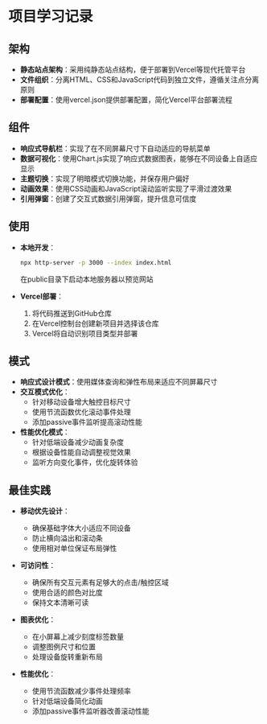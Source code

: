 # 项目学习记录

## 架构
- **静态站点架构**：采用纯静态站点结构，便于部署到Vercel等现代托管平台
- **文件组织**：分离HTML、CSS和JavaScript代码到独立文件，遵循关注点分离原则
- **部署配置**：使用vercel.json提供部署配置，简化Vercel平台部署流程

## 组件
- **响应式导航栏**：实现了在不同屏幕尺寸下自动适应的导航菜单
- **数据可视化**：使用Chart.js实现了响应式数据图表，能够在不同设备上自适应显示
- **主题切换**：实现了明暗模式切换功能，并保存用户偏好
- **动画效果**：使用CSS动画和JavaScript滚动监听实现了平滑过渡效果
- **引用弹窗**：创建了交互式数据引用弹窗，提升信息可信度

## 使用
- **本地开发**：
  ```bash
  npx http-server -p 3000 --index index.html
  ```
  在public目录下启动本地服务器以预览网站
  
- **Vercel部署**：
  1. 将代码推送到GitHub仓库
  2. 在Vercel控制台创建新项目并选择该仓库
  3. Vercel将自动识别项目类型并部署

## 模式
- **响应式设计模式**：使用媒体查询和弹性布局来适应不同屏幕尺寸
- **交互模式优化**：
  - 针对移动设备增大触控目标尺寸
  - 使用节流函数优化滚动事件处理
  - 添加passive事件监听提高滚动性能
- **性能优化模式**：
  - 针对低端设备减少动画复杂度
  - 根据设备性能自动调整视觉效果
  - 监听方向变化事件，优化旋转体验

## 最佳实践
- **移动优先设计**：
  - 确保基础字体大小适应不同设备
  - 防止横向溢出和滚动条
  - 使用相对单位保证布局弹性
  
- **可访问性**：
  - 确保所有交互元素有足够大的点击/触控区域
  - 使用合适的颜色对比度
  - 保持文本清晰可读

- **图表优化**：
  - 在小屏幕上减少刻度标签数量
  - 调整图例尺寸和位置
  - 处理设备旋转重新布局

- **性能优化**：
  - 使用节流函数减少事件处理频率
  - 针对低端设备简化动画
  - 添加passive事件监听器改善滚动性能
